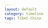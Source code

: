 ```yaml
---
layout: default
category: timeline
tags: Tibet China
---
```


<img src="{{ site_url }}/img/posts/2013-03-26.jpg" alt="">

